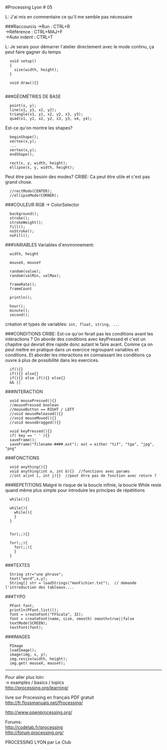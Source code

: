 #Processing Lyon # 05

L: J'ai mis en commentaire ce qu'il me semble pas nécessaire

###Raccourcis
->Run         : CTRL+R  
->Référence   : CTRL+MAJ+F   
->Auto indent : CTRL+T  

L: Je serais pour démarrer l'atelier directement avec le mode continu, ça peut faire gagner du temps
```
  void setup()
  {
    size(width, height);
  }
  
  void draw(){}  
  
```

###GÉOMÉTRIES DE BASE
```
  point(x, y);  
  line(x1, y1, x2, y2);  
  triangle(x1, y1, x2, y2, x3, y3);  
  quad(x1, y1, x2, y2, x3, y3, x4, y4);  
```

Est-ce qu'on montre les shapes?
```
  beginShape();   
  vertex(x,y);  
  ...  
  vertex(x,y);  
  endShape();
```

```
  rect(x, y, width, height);  
  ellipse(x, y, width, height);  
```

Peut être pas besoin des modes?
CRIBE: Ca peut être utile et c'est pas grand chose.
```
  //rectMode(CENTER);  
  //ellipseMode(CORNER);  
```
###COULEUR RGB
-> ColorSelector  
```
  background();  
  stroke();  
  strokeWeight();  
  fill();  
  noStroke();  
  noFill();  
```
###VARIABLES
Variables d'environnement:
```
  width, height  
  
  mouseX, mouseY  
  
  random(value);  
  random(valMin, valMax);  

  frameRate();  
  frameCount  
  
  println();  
  
  hour();  
  minute();  
  second();  
```

création et types de variables:
`int, float, string, ...`

###CONDITIONS
CRIBE: Est-ce qu'on ferait pas les conditions avant les intéractions ?
On aborde des conditions avec keyPressed et c'est un chapitre qui devrait être rapide donc autant le faire avant.
Comme ça on peut mettre en pratique dans un exercice regroupant variables et conditions. Et aborder les interactions en connaissant les conditions ça ouvre à plus de possibilité dans les exercices.
```
  if(){}  
  if(){} else{}  
  if(){} else if(){} else{}  
  && ||  
```

###INTERACTION
```
  void mousePressed(){}  
  //mousePressed boolean  
  //mouseButton == RIGHT / LEFT  
  //void mouseReleased(){}  
  //void mouseMoved(){}  
  //void mouseDragged(){}  
  
  void keyPressed(){}  
  if( key == ' ' ){}  
  saveFrame();  
  saveFrame("filename-####.ext"); ext = either "tif", "tga", "jpg", "png"
```

###FONCTIONS
```
  void anything(){}  
  void anything(int a, int b){}  //fonctions avec params
  //int a(int i, int j){}  //peut être pas de fonction avec return ?
```

###REPETITIONS
Malgré le risque de la boucle infinie, la boucle While reste quand même plus simple pour introduire les principes de répétitions
```
  while(){}  
  
  while(){  
    while(){  
    }   
  }
  
  
  for(;;){}
  
  for(;;){  
    for(;;){  
    }  
  }  
```

###TEXTES
```
  String str="une phrase";  
  text("word",x,y);  
  String[] str = loadStrings("monFichier.txt");  // demande l'introduction des tableaux....
```

###TYPO
```
  PFont font;  
  println(PFont.list());  
  font = createFont("FFScala", 32);  
  font = createFont(name, size, smooth) smooth=true||false  
  textMode(SCREEN);  
  textFont(font);
```

###IMAGES
```
  PImage  
  loadImage();  
  image(img, x, y);  
  img.resize(width, height);
  img.get( mouseX, mouseY);
```
___
Pour aller plus loin:  
-> examples / basics / topics  
http://processing.org/learning/  

livre sur Processing en français PDF gratuit  
http://fr.flossmanuals.net/Processing/  

http://www.openprocessing.org/  

Forums:  
http://codelab.fr/processing  
http://forum.processing.org/  


PROCESSING LYON par Le Club
